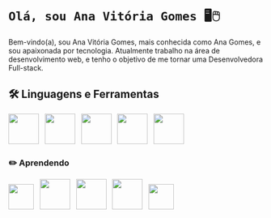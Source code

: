 # `Olá, sou Ana Vitória Gomes 🖥️🖱️`

Bem-vindo(a), sou Ana Vitória Gomes, mais conhecida como Ana Gomes, e sou apaixonada por tecnologia. Atualmente trabalho na área de desenvolvimento web, e tenho o objetivo de me tornar uma Desenvolvedora Full-stack.

## 🛠️ Linguagens e Ferramentas
<img src="https://cdn.jsdelivr.net/gh/devicons/devicon@latest/icons/html5/html5-plain-wordmark.svg" height="60" /> &nbsp; <img src="https://cdn.jsdelivr.net/gh/devicons/devicon@latest/icons/css3/css3-plain-wordmark.svg" height="60"/> &nbsp; <img src="https://cdn.jsdelivr.net/gh/devicons/devicon@latest/icons/javascript/javascript-plain.svg" height="60"/> &nbsp; <img src="https://cdn.jsdelivr.net/gh/devicons/devicon@latest/icons/tailwindcss/tailwindcss-original.svg" height="60" /> &nbsp; <img src="https://cdn.jsdelivr.net/gh/devicons/devicon@latest/icons/bootstrap/bootstrap-original-wordmark.svg" height="60" />

### ✏️ Aprendendo
<img src="https://cdn.jsdelivr.net/gh/devicons/devicon@latest/icons/azuresqldatabase/azuresqldatabase-original.svg" height="50" /> &nbsp; <img src="https://cdn.jsdelivr.net/gh/devicons/devicon@latest/icons/mysql/mysql-original-wordmark.svg" height="60"/> &nbsp; <img src="https://cdn.jsdelivr.net/gh/devicons/devicon@latest/icons/php/php-original.svg" height="60" /> &nbsp; <img src="https://cdn.jsdelivr.net/gh/devicons/devicon@latest/icons/apache/apache-original-wordmark.svg" height="60" /> &nbsp; <img src="https://cdn.jsdelivr.net/gh/devicons/devicon@latest/icons/react/react-original-wordmark.svg" height="50" />











<!--
**ana-gomes1/ana-gomes1** is a ✨ _special_ ✨ repository because its `README.md` (this file) appears on your GitHub profile.

Here are some ideas to get you started:

- 🔭 I’m currently working on ...
- 🌱 I’m currently learning ...
- 👯 I’m looking to collaborate on ...
- 🤔 I’m looking for help with ...
- 💬 Ask me about ...
- 📫 How to reach me: ...
- 😄 Pronouns: ...
- ⚡ Fun fact: ...
-->


